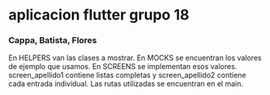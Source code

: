 # aplicacion flutter grupo 18
### Cappa, Batista, Flores

En HELPERS van las clases a mostrar.
En MOCKS se encuentran los valores de ejemplo que usamos.
En SCREENS se implementan esos valores. screen_apellido1 contiene listas completas y screen_apellido2 contiene cada entrada individual.
Las rutas utilizadas se encuentran en el main.
